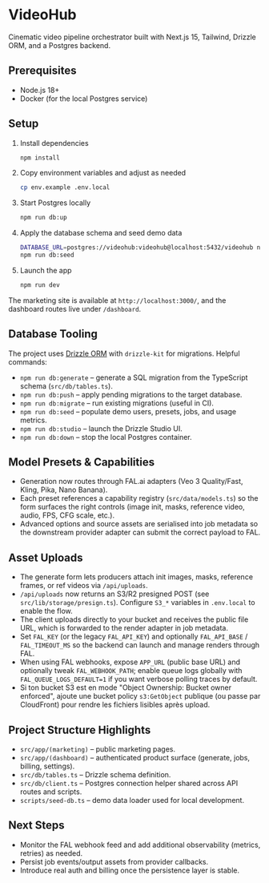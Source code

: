 # VideoHub

Cinematic video pipeline orchestrator built with Next.js 15, Tailwind, Drizzle ORM, and a Postgres backend.

## Prerequisites
- Node.js 18+
- Docker (for the local Postgres service)

## Setup
1. Install dependencies
   ```bash
   npm install
   ```
2. Copy environment variables and adjust as needed
   ```bash
   cp env.example .env.local
   ```
3. Start Postgres locally
   ```bash
   npm run db:up
   ```
4. Apply the database schema and seed demo data
   ```bash
   DATABASE_URL=postgres://videohub:videohub@localhost:5432/videohub npm run db:push
   npm run db:seed
   ```
5. Launch the app
   ```bash
   npm run dev
   ```

The marketing site is available at `http://localhost:3000/`, and the dashboard routes live under `/dashboard`.

## Database Tooling
The project uses [Drizzle ORM](https://orm.drizzle.team/) with `drizzle-kit` for migrations. Helpful commands:

- `npm run db:generate` – generate a SQL migration from the TypeScript schema (`src/db/tables.ts`).
- `npm run db:push` – apply pending migrations to the target database.
- `npm run db:migrate` – run existing migrations (useful in CI).
- `npm run db:seed` – populate demo users, presets, jobs, and usage metrics.
- `npm run db:studio` – launch the Drizzle Studio UI.
- `npm run db:down` – stop the local Postgres container.

## Model Presets & Capabilities
- Generation now routes through FAL.ai adapters (Veo 3 Quality/Fast, Kling, Pika, Nano Banana).
- Each preset references a capability registry (`src/data/models.ts`) so the form surfaces the right controls (image init, masks, reference video, audio, FPS, CFG scale, etc.).
- Advanced options and source assets are serialised into job metadata so the downstream provider adapter can submit the correct payload to FAL.

## Asset Uploads
- The generate form lets producers attach init images, masks, reference frames, or ref videos via `/api/uploads`.
- `/api/uploads` now returns an S3/R2 presigned POST (see `src/lib/storage/presign.ts`). Configure `S3_*` variables in `.env.local` to enable the flow.
- The client uploads directly to your bucket and receives the public file URL, which is forwarded to the render adapter in job metadata.
- Set `FAL_KEY` (or the legacy `FAL_API_KEY`) and optionally `FAL_API_BASE` / `FAL_TIMEOUT_MS` so the backend can launch and manage renders through FAL.
- When using FAL webhooks, expose `APP_URL` (public base URL) and optionally tweak `FAL_WEBHOOK_PATH`; enable queue logs globally with `FAL_QUEUE_LOGS_DEFAULT=1` if you want verbose polling traces by default.
- Si ton bucket S3 est en mode "Object Ownership: Bucket owner enforced", ajoute une bucket policy `s3:GetObject` publique (ou passe par CloudFront) pour rendre les fichiers lisibles après upload.

## Project Structure Highlights
- `src/app/(marketing)` – public marketing pages.
- `src/app/(dashboard)` – authenticated product surface (generate, jobs, billing, settings).
- `src/db/tables.ts` – Drizzle schema definition.
- `src/db/client.ts` – Postgres connection helper shared across API routes and scripts.
- `scripts/seed-db.ts` – demo data loader used for local development.

## Next Steps
- Monitor the FAL webhook feed and add additional observability (metrics, retries) as needed.
- Persist job events/output assets from provider callbacks.
- Introduce real auth and billing once the persistence layer is stable.
